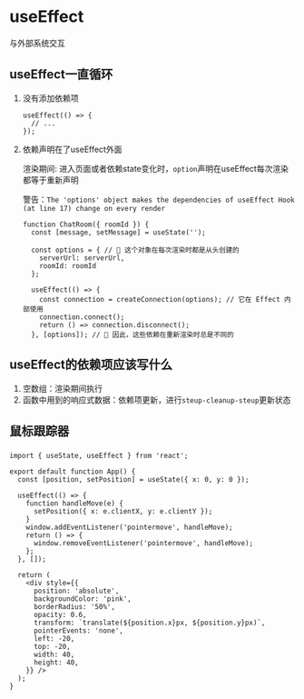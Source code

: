 # useEffect

与外部系统交互

## useEffect一直循环

1. 没有添加依赖项

   ```
   useEffect(() => {
     // ...
   }); 
   ```

2. 依赖声明在了useEffect外面

   渲染期间: 进入页面或者依赖state变化时，`option`声明在useEffect每次渲染都等于重新声明

   警告：`The 'options' object makes the dependencies of useEffect Hook (at line 17) change on every render`

   ```tsx
   function ChatRoom({ roomId }) {
     const [message, setMessage] = useState('');
   
     const options = { // 🚩 这个对象在每次渲染时都是从头创建的
       serverUrl: serverUrl,
       roomId: roomId
     };
   
     useEffect(() => {
       const connection = createConnection(options); // 它在 Effect 内部使用
       connection.connect();
       return () => connection.disconnect();
     }, [options]); // 🚩 因此，这些依赖在重新渲染时总是不同的
   ```

   

## useEffect的依赖项应该写什么

1. 空数组：渲染期间执行
2. 函数中用到的响应式数据：依赖项更新，进行`steup-cleanup-steup`更新状态

## 鼠标跟踪器

### #

### #

```tsx
import { useState, useEffect } from 'react';

export default function App() {
  const [position, setPosition] = useState({ x: 0, y: 0 });

  useEffect(() => {
    function handleMove(e) {
      setPosition({ x: e.clientX, y: e.clientY });
    }
    window.addEventListener('pointermove', handleMove);
    return () => {
      window.removeEventListener('pointermove', handleMove);
    };
  }, []);

  return (
    <div style={{
      position: 'absolute',
      backgroundColor: 'pink',
      borderRadius: '50%',
      opacity: 0.6,
      transform: `translate(${position.x}px, ${position.y}px)`,
      pointerEvents: 'none',
      left: -20,
      top: -20,
      width: 40,
      height: 40,
    }} />
  );
}

```

